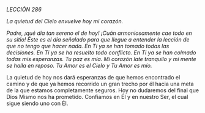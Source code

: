 *LECCIÓN 286*

*La quietud del Cielo envuelve hoy mi corazón.*

_Padre, ¡qué día tan sereno el de hoy! ¡Cuán armoniosamente cae todo en su sitio! Éste es el día señalado para que llegue a entender la lección de que no tengo que hacer nada. En Ti ya se han tomado todas las decisiones. En Ti ya se ha resuelto todo conflicto. En Ti ya se han colmado todas mis esperanzas. Tu paz es mía. Mi corazón late tranquilo y mi mente se halla en reposo. Tu Amor es el Cielo y Tu Amor es mío._

La quietud de hoy nos dará esperanzas de que hemos encontrado el camino y de que ya hemos recorrido un gran trecho por él hacia una meta de la que estamos completamente seguros. Hoy no dudaremos del final que Dios Mismo nos ha prometido. Confiamos en Él y en nuestro Ser, el cual sigue siendo uno con Él.